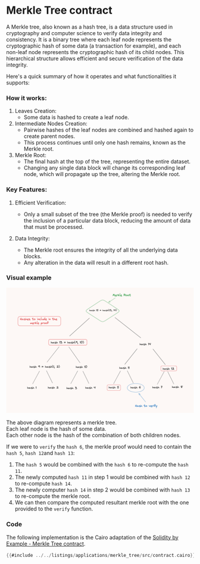# Merkle Tree contract

A Merkle tree, also known as a hash tree, is a data structure used in cryptography and computer science to verify data integrity and consistency. It is a binary tree where each leaf node represents the cryptographic hash of some data (a transaction for example), and each non-leaf node represents the cryptographic hash of its child nodes. This hierarchical structure allows efficient and secure verification of the data integrity.

Here's a quick summary of how it operates and what functionalities it supports:

### How it works:

1. Leaves Creation:
    - Some data is hashed to create a leaf node.
2. Intermediate Nodes Creation:
    - Pairwise hashes of the leaf nodes are combined and hashed again to create parent nodes.
    - This process continues until only one hash remains, known as the Merkle root.
3. Merkle Root:
    - The final hash at the top of the tree, representing the entire dataset.
    - Changing any single data block will change its corresponding leaf node, which will propagate up the tree, altering the Merkle root.

### Key Features:

1. Efficient Verification:
    - Only a small subset of the tree (the Merkle proof) is needed to verify the inclusion of a particular data block, reducing the amount of data that must be processed.

2. Data Integrity:
    - The Merkle root ensures the integrity of all the underlying data blocks.
    - Any alteration in the data will result in a different root hash.


### Visual example

![Diagram of the Merkle Tree](../assets/merkle_root.png)

The above diagram represents a merkle tree.\
Each leaf node is the hash of some data.\
Each other node is the hash of the combination of both children nodes.

If we were to `verify` the `hash 6`, the merkle proof would need to contain the `hash 5`, `hash 12`and `hash 13`:
  1. The `hash 5` would be combined with the `hash 6` to re-compute the `hash 11`.
  2. The newly computed `hash 11` in step 1 would be combined with `hash 12` to re-compute `hash 14`.
  3. The newly computer `hash 14` in step 2 would be combined with `hash 13` to re-compute the merkle root.
  4. We can then compare the computed resultant merkle root with the one provided to the `verify` function.

### Code

The following implementation is the Cairo adaptation of the [Solidity by Example - Merkle Tree contract](https://solidity-by-example.org/app/merkle-tree/).

```rust
{{#include ../../listings/applications/merkle_tree/src/contract.cairo}}
```
